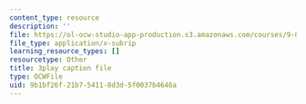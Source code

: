 ```yaml
---
content_type: resource
description: ''
file: https://ol-ocw-studio-app-production.s3.amazonaws.com/courses/9-00sc-introduction-to-psychology-fall-2011/9b1bf26f21b754118d3d5f0037b4646a_z9XQpjNgeBI.vtt
file_type: application/x-subrip
learning_resource_types: []
resourcetype: Other
title: 3play caption file
type: OCWFile
uid: 9b1bf26f-21b7-5411-8d3d-5f0037b4646a
---
```

